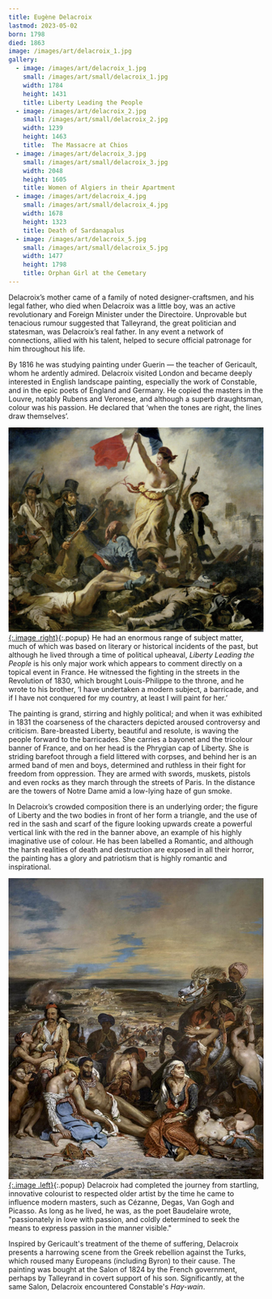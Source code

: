 ```yaml
---
title: Eugène Delacroix
lastmod: 2023-05-02
born: 1798
died: 1863
image: /images/art/delacroix_1.jpg
gallery:
  - image: /images/art/delacroix_1.jpg
    small: /images/art/small/delacroix_1.jpg
    width: 1784
    height: 1431
    title: Liberty Leading the People
  - image: /images/art/delacroix_2.jpg
    small: /images/art/small/delacroix_2.jpg
    width: 1239
    height: 1463
    title:  The Massacre at Chios
  - image: /images/art/delacroix_3.jpg
    small: /images/art/small/delacroix_3.jpg
    width: 2048
    height: 1605
    title: Women of Algiers in their Apartment
  - image: /images/art/delacroix_4.jpg
    small: /images/art/small/delacroix_4.jpg
    width: 1678
    height: 1323
    title: Death of Sardanapalus
  - image: /images/art/delacroix_5.jpg
    small: /images/art/small/delacroix_5.jpg
    width: 1477
    height: 1798
    title: Orphan Girl at the Cemetary
---
```


Delacroix’s mother came of a family of noted designer-craftsmen, and his legal
father, who died when Delacroix was a little boy, was an active revolutionary
and Foreign Minister under the Directoire.  Unprovable but tenacious rumour
suggested that Talleyrand, the great politician and statesman, was Delacroix’s
real father. In any event a network of connections, allied with his talent,
helped to secure official patronage for him throughout his life.

By 1816 he was studying painting under Guerin &mdash; the teacher of Gericault, whom
he ardently admired. Delacroix visited London and became deeply interested in
English landscape painting, especially the work of Constable, and in the epic
poets of England and Germany.  He copied the masters in the Louvre, notably
Rubens and Veronese, and although a superb draughtsman, colour was his passion.
He declared that ‘when the tones are right, the lines draw themselves’.

[![Liberty Leading the People](/images/art/delacroix_1.jpg){:.image .right}](/images/art/delacroix_1.jpg){:.popup}
He had an enormous range of subject matter, much of which was based on literary
or historical incidents of the past, but although he lived through a time of
political upheaval, _Liberty Leading the People_ is his only major work which
appears to comment directly on a topical event in France. He witnessed the
fighting in the streets in the Revolution of 1830, which brought Louis-Philippe
to the throne, and he wrote to his brother, ‘I have undertaken a modern
subject, a barricade, and if I have not conquered for my country, at least I
will paint for her.’

The painting is grand, stirring and highly political; and when it was exhibited
in 1831 the coarseness of the characters depicted aroused controversy and
criticism. Bare-breasted Liberty, beautiful and resolute, is waving the people
forward to the barricades. She carries a bayonet and the tricolour banner of
France, and on her head is the Phrygian cap of Liberty. She is striding
barefoot through a field littered with corpses, and behind her is an armed band
of men and boys, determined and ruthless in their fight for freedom from
oppression. They are armed with swords, muskets, pistols and even rocks as they
march through the streets of Paris. In the distance are the towers of Notre
Dame amid a low-lying haze of gun smoke.

In Delacroix’s crowded composition there is an underlying order; the figure of
Liberty and the two bodies in front of her form a triangle, and the use of red
in the sash and scarf of the figure looking upwards create a powerful vertical
link with the red in the banner above, an example of his highly imaginative use
of colour. He has been labelled a Romantic, and although the harsh realities of
death and destruction are exposed in all their horror, the painting has a glory
and patriotism that is highly romantic and inspirational.

[![The Massacre at Chios](/images/art/delacroix_2.jpg){:.image .left}](/images/art/delacroix_2.jpg){:.popup}
Delacroix had completed the journey from startling, innovative colourist to
respected older artist by the time he came to influence modern masters, such as
Cézanne, Degas, Van Gogh and Picasso. As long as he lived, he was, as the poet
Baudelaire wrote, "passionately in love with passion, and coldly determined to
seek the means to express passion in the manner visible."

Inspired by Gericault's treatment of the theme of suffering, Delacroix presents
a harrowing scene from the Greek rebellion against the Turks, which roused many
Europeans (including Byron) to their cause. The painting was bought at the
Salon of 1824 by the French government, perhaps by Talleyrand in covert support
of his son. Significantly, at the same Salon, Delacroix encountered Constable's
_Hay-wain_.
